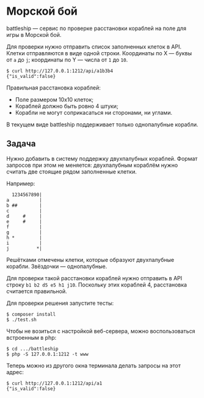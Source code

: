 Морской бой
===========

battleship — сервис по проверке расстановки кораблей на поле для игры в Морской бой.

Для проверки нужно отправить список заполненных клеток в API.
Клетки отправляются в виде одной строки.
Координаты по X — буквы от `a` до `j`; координаты по Y — числа от `1` до `10`.

    $ curl http://127.0.0.1:1212/api/a1b3b4
    {"is_valid":false}

Правильная расстановка кораблей:

 * Поле размером 10х10 клеток;
 * Кораблей должно быть ровно 4 штуки;
 * Корабли не могут соприкасаться ни сторонами, ни углами.

В текущем виде battleship поддерживает только однопалубные корабли.

Задача
------

Нужно добавить в систему поддержку двухпалубных кораблей.
Формат запросов при этом не меняется: двухпалубным кораблём нужно считать две стоящие рядом заполненные клетки.

Например:

      1234567890|
    a           |
    b ##        |
    c           |
    d     #     |
    e     #     |
    f           |
    g           |
    h *         |
    i           |
    j          *|

Решётками отмечены клетки, которые образуют двухпалубные корабли. Звёздочки — однопалубные.

Для проверки такой расстановки кораблей нужно отправить в API строку `b1 b2 d5 e5 h1 j10`.
Поскольку этих кораблей 4, расстановка считается правильной.

Для проверки решения запустите тесты:

    $ composer install
    $ ./test.sh

Чтобы не возиться с настройкой веб-сервера, можно воспользоваться встроенным в php:

    $ cd .../battleship
    $ php -S 127.0.0.1:1212 -t www

Теперь можно из другого окна терминала делать запросы на этот адрес:

    $ curl http://127.0.0.1:1212/api/a1
    {"is_valid":false}
